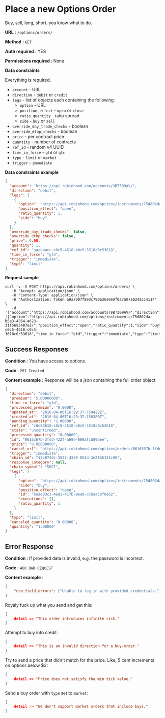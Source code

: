 # Place a new Options Order

Buy, sell, long, short, you know what to do.

**URL** : `/options/orders/`

**Method** : `GET`

**Auth required** : YES

**Permissions required** : None

**Data constraints**
  
Everything is required.

  - `account` - URL
  - `direction` - `debit` or `credit`
  - `legs` - list of objects each containing the following:
    - `option` - URL
    - `position_effect` - `open` or `close`
    - `ratio_quantity` - ratio spread
    - `side` - `buy` or `sell`
  - `override_day_trade_checks` - boolean
  - `override_dtbp_checks` - boolean
  - `price` - per contract price
  - `quantity` - number of contracts
  - `ref_id` - random v4 UUID
  - `time_in_force` - `gfd` or `gtc`
  - `type` - `limit` or `market`
  - `trigger` - `immediate`

**Data constraints example**

```json
{
  "account": "https://api.robinhood.com/accounts/9BT309AV/",
  "direction": "debit",
  "legs": [
    {
      "option": "https://api.robinhood.com/options/instruments/75d802da-b5a3-4554-a623-21f5683487e2/",
      "position_effect": "open",
      "ratio_quantity": 1,
      "side": "buy"
    }
  ],
  "override_day_trade_checks": false,
  "override_dtbp_checks": false,
  "price": 0.05,
  "quantity": 1,
  "ref_id": "aaccaacc-c0c5-4618-c0c5-3618c0c53618",
  "time_in_force": "gfd",
  "trigger": "immediate",
  "type": "limit"
}
```

**Request sample**

```
curl -v -X POST https://api.robinhood.com/options/orders/ \
   -H "Accept: application/json" \
   -H "Content-Type: application/json" \
   -H "Authorization: Token a9a7007f890c790a30a0e0f0a7a07a0242354114" \
   -d '{"account":"https://api.robinhood.com/accounts/9BT309AV/","direction":"debit","legs":[{"option":"https://api.robinhood.com/options/instruments/75d802da-b5a3-4554-a623-21f5683487e2/","position_effect":"open","ratio_quantity":1,"side":"buy"}],"override_day_trade_checks":false,"override_dtbp_checks":false,"price":0.05,"quantity":1,"ref_id":"aaccaacc-c0c5-4618-c0c5-3618c0c53618","time_in_force":"gfd","trigger":"immediate","type":"limit"}'
```

## Success Responses

**Condition** : You have access to options.

**Code** : `201 Created`

**Content example** : Response will be a json containing the full order object:

```json
{
  "direction": "debit",
  "premium": "5.00000000",
  "time_in_force": "gfd",
  "processed_premium": "0.0000",
  "updated_at": "2018-04-06T16:29:37.760428Z",
  "created_at": "2018-04-06T16:29:37.760380Z",
  "pending_quantity": "1.00000",
  "ref_id": "c0c53618-c0c5-4618-c0c5-3618c0c53618",
  "state": "unconfirmed",
  "processed_quantity": "0.00000",
  "id": "0616367b-3fdd-422f-a69e-009afcb89aee",
  "price": "0.05000000",
  "cancel_url": "https://api.robinhood.com/options/orders/0616367b-3fdd-422f-a69e-009afcb89aee/cancel/",
  "trigger": "immediate",
  "chain_id": "13c874dc-3527-4339-853d-2e2fb5132c05",
  "response_category": null,
  "chain_symbol": "SMCI",
  "legs": [
    {
      "option": "https://api.robinhood.com/options/instruments/75d802da-b5a3-4554-a623-21f5683487e2/",
      "side": "buy",
      "position_effect": "open",
      "id": "beae83c3-4e81-417b-9ea9-dcbaac3f0eb2",
      "executions": [],
      "ratio_quantity": 1
    }
  ],
  "type": "limit",
  "canceled_quantity": "0.00000",
  "quantity": "1.00000"
}
```

## Error Response

**Condition** : If provided data is invalid, e.g. the password is incorrect.

**Code** : `400 BAD REQUEST`

**Content example** :

```json
{
    "non_field_errors": ["Unable to log in with provided credentials."]
}
```

Royaly fuck up what you send and get this:

```json
{
    detail => "This order introduces infinite risk."
}
```

Attempt to buy into credit:

```json
{
    detail => "This is an invalid direction for a buy-order."
}
```

Try to send a price that didn't match for the price. Like, 5 cent increments on options below $3:

```json
{ 
    detail => "Price does not satisfy the min tick value."
}
```

Send a buy order with `type` set to `market`:

```json
{ 
    detail => "We don't support market orders that include buys."
}
```
